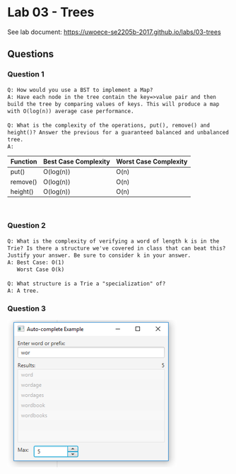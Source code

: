 # Lab 03 - Trees

See lab document: <https://uwoece-se2205b-2017.github.io/labs/03-trees>

## Questions

### Question 1
```
Q: How would you use a BST to implement a Map?
A: Have each node in the tree contain the key=>value pair and then build the tree by comparing values of keys. This will produce a map with O(log(n)) average case performance.

Q: What is the complexity of the operations, put(), remove() and height()? Answer the previous for a guaranteed balanced and unbalanced tree.
A: 
```
|Function|Best Case Complexity|Worst Case Complexity|
|--------|----------|-------------------------------|
|put()   |O(log(n)) |O(n)                           |
|remove()|O(log(n)) |O(n)                           |
|height()|O(log(n)) |O(n)                           |
<br />

### Question 2
```
Q: What is the complexity of verifying a word of length k is in the Trie? Is there a structure we've covered in class that can beat this? Justify your answer. Be sure to consider k in your answer.
A: Best Case: O(1)
   Worst Case O(k)

Q: What structure is a Trie a "specialization" of?
A: A tree.
```
### Question 3
![Auto-Complete Implementation](Auto-Complete.PNG)
